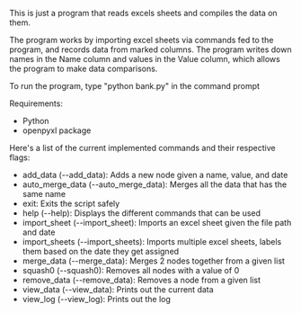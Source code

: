 This is just a program that reads excels sheets and compiles the data on them.

The program works by importing excel sheets via commands fed to the program, and records data from marked columns.
The program writes down names in the Name column and values in the Value column, which allows the program to make
data comparisons.

To run the program, type "python bank.py" in the command prompt

Requirements:
- Python
- openpyxl package

Here's a list of the current implemented commands and their respective flags:
- add_data (--add_data): Adds a new node given a name, value, and date
- auto_merge_data (--auto_merge_data): Merges all the data that has the same name
- exit: Exits the script safely
- help (--help): Displays the different commands that can be used
- import_sheet (--import_sheet): Imports an excel sheet given the file path and date
- import_sheets (--import_sheets): Imports multiple excel sheets, labels them based on the date they get assigned
- merge_data (--merge_data): Merges 2 nodes together from a given list
- squash0 (--squash0): Removes all nodes with a value of 0
- remove_data (--remove_data): Removes a node from a given list
- view_data (--view_data): Prints out the current data
- view_log (--view_log): Prints out the log
